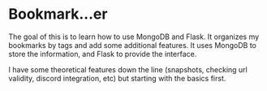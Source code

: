 <h1>Bookmark...er</h1>

The goal of this is to learn how to use MongoDB and Flask.  It organizes my bookmarks by tags and add some additional features.  It uses MongoDB to store the information, and Flask to provide the interface.

I have some theoretical features down the line (snapshots, checking url validity, discord integration, etc) but starting with the basics first.